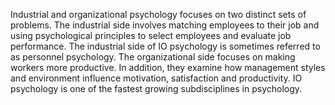 Industrial and organizational psychology focuses on two distinct sets of
problems. The industrial side involves matching employees to their job and
using psychological principles to select employees and evaluate job
performance. The industrial side of IO psychology is sometimes referred to as
personnel psychology. The organizational side focuses on making workers more
productive. In addition, they examine how management styles and environment
influence motivation, satisfaction and productivity. IO psychology is one of
the fastest growing subdisciplines in psychology.
